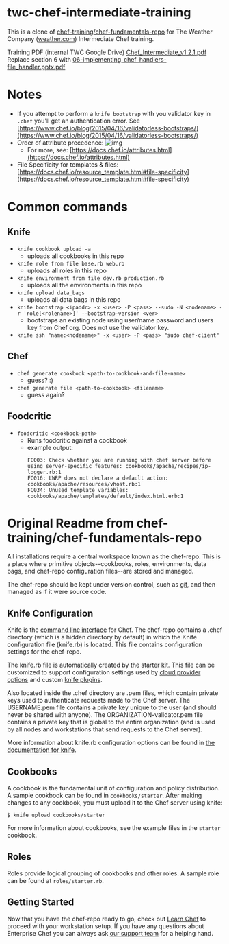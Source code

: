 twc-chef-intermediate-training
===============

This is a clone of [chef-training/chef-fundamentals-repo](https://github.com/chef-training/chef-fundamentals-repo) for The Weather Company ([weather.com](weather.com)) Intermediate Chef training.

Training PDF (internal TWC Google Drive) [Chef_Intermediate_v1.2.1.pdf](https://drive.google.com/a/weather.com/file/d/0B7e8h9mtaJSSbDZ3WlkzZDBpcUE/view?usp=sharing)
Replace section 6 with [06-implementing_chef_handlers-file_handler.pptx.pdf](https://drive.google.com/a/weather.com/file/d/0B7e8h9mtaJSSaTdSRjhiLXZrd0k/view?usp=sharing)

# Notes

- If you attempt to perform a `knife bootstrap` with you validator key in `.chef` you'll get an authentication error.  See [https://www.chef.io/blog/2015/04/16/validatorless-bootstraps/](https://www.chef.io/blog/2015/04/16/validatorless-bootstraps/)
- Order of attribute precedence:
  ![img](https://docs.chef.io/_images/overview_chef_attributes_table.png)
  - For more, see: [https://docs.chef.io/attributes.html](https://docs.chef.io/attributes.html)
- File Specificity for templates & files: [https://docs.chef.io/resource_template.html#file-specificity](https://docs.chef.io/resource_template.html#file-specificity)

# Common commands

## Knife

- `knife cookbook upload -a`
  - uploads all cookbooks in this repo
- `knife role from file base.rb web.rb`
  - uploads all roles in this repo
- `knife environment from file dev.rb production.rb`
  - uploads all the environments in this repo
- `knife upload data_bags`
  - uploads all data bags in this repo
- `knife bootstrap <ipaddr> -x <user> -P <pass> --sudo -N <nodename> -r 'role[<rolename>]' --bootstrap-version <ver>`
  - bootstraps an existing node using user/name password and users key from Chef org.  Does not use the validator key.
- `knife ssh "name:<nodename>" -x <user> -P <pass> "sudo chef-client"`

## Chef

- `chef generate cookbook <path-to-cookbook-and-file-name>`
  - guess? :)
- `chef generate file <path-to-cookbook> <filename>`
  - guess again?

## Foodcritic

- `foodcritic <cookbook-path>`
  - Runs foodcritic against a cookbook
  - example output:
    ```
    FC003: Check whether you are running with chef server before using server-specific features: cookbooks/apache/recipes/ip-logger.rb:1
    FC016: LWRP does not declare a default action: cookbooks/apache/resources/vhost.rb:1
    FC034: Unused template variables: cookbooks/apache/templates/default/index.html.erb:1
    ```

# Original Readme from chef-training/chef-fundamentals-repo

All installations require a central workspace known as the chef-repo. This is a place where primitive objects--cookbooks, roles, environments, data bags, and chef-repo configuration files--are stored and managed.

The chef-repo should be kept under version control, such as [git](http://git-scm.org), and then managed as if it were source code.

Knife Configuration
-------------------
Knife is the [command line interface](http://docs.opscode.com/knife.html) for Chef. The chef-repo contains a .chef directory (which is a hidden directory by default) in which the Knife configuration file (knife.rb) is located. This file contains configuration settings for the chef-repo.

The knife.rb file is automatically created by the starter kit. This file can be customized to support configuration settings used by [cloud provider options](http://docs.opscode.com/plugin_knife.html) and custom [knife plugins](http://docs.opscode.com/plugin_knife_custom.html).

Also located inside the .chef directory are .pem files, which contain private keys used to authenticate requests made to the Chef server. The USERNAME.pem file contains a private key unique to the user (and should never be shared with anyone). The ORGANIZATION-validator.pem file contains a private key that is global to the entire organization (and is used by all nodes and workstations that send requests to the Chef server).

More information about knife.rb configuration options can be found in [the documentation for knife](http://docs.opscode.com/config_rb_knife.html).

Cookbooks
---------
A cookbook is the fundamental unit of configuration and policy distribution. A sample cookbook can be found in `cookbooks/starter`. After making changes to any cookbook, you must upload it to the Chef server using knife:

    $ knife upload cookbooks/starter

For more information about cookbooks, see the example files in the `starter` cookbook.

Roles
-----
Roles provide logical grouping of cookbooks and other roles. A sample role can be found at `roles/starter.rb`.

Getting Started
-------------------------
Now that you have the chef-repo ready to go, check out [Learn Chef](https://learnchef.opscode.com/quickstart/workstation-setup/) to proceed with your workstation setup. If you have any questions about Enterprise Chef you can always ask [our support team](https://www.opscode.com/support/tickets/new) for a helping hand.

